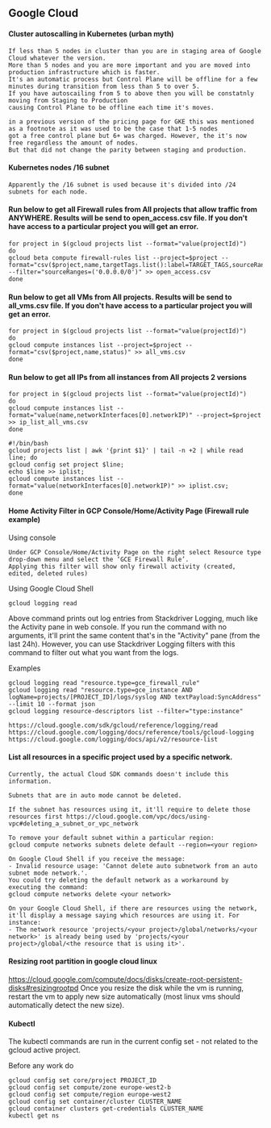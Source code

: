 ## Google Cloud

#### Cluster autoscalling in Kubernetes (urban myth)

```
If less than 5 nodes in cluster than you are in staging area of Google Cloud whatever the version. 
More than 5 nodes and you are more important and you are moved into production infrastructure which is faster. 
It's an automatic process but Control Plane will be offline for a few minutes during transition from less than 5 to over 5. 
If you have autoscailing from 5 to above then you will be constatnly moving from Staging to Production 
causing Control Plane to be offline each time it's moves.

in a previous version of the pricing page for GKE this was mentioned as a footnote as it was used to be the case that 1-5 nodes 
got a free control plane but 6+ was charged. However, the it's now free regardless the amount of nodes. 
But that did not change the parity between staging and production.
```

#### Kubernetes nodes /16 subnet

```
Apparently the /16 subnet is used because it's divided into /24 subnets for each node.
```

#### Run below to get all Firewall rules from All projects that allow traffic from ANYWHERE. Results will be send to open_access.csv file. If you don't have access to a particular project you will get an error.
```
for project in $(gcloud projects list --format="value(projectId)")
do
gcloud beta compute firewall-rules list --project=$project --format="csv($project,name,targetTags.list():label=TARGET_TAGS,sourceRanges.list():label=SRC_RANGES,allowed[].map().firewall_rule().list():label=ALLOW,network)" --filter="sourceRanges=('0.0.0.0/0')" >> open_access.csv
done
```

#### Run below to get all VMs from All projects. Results will be send to all_vms.csv file. If you don't have access to a particular project you will get an error.
```
for project in $(gcloud projects list --format="value(projectId)")
do
gcloud compute instances list --project=$project --format="csv($project,name,status)" >> all_vms.csv
done
```

#### Run below to get all IPs from all instances from All projects 2 versions

```
for project in $(gcloud projects list --format="value(projectId)")
do
gcloud compute instances list --format="value(name,networkInterfaces[0].networkIP)" --project=$project >> ip_list_all_vms.csv
done
```

```
#!/bin/bash 
gcloud projects list | awk '{print $1}' | tail -n +2 | while read line; do 
gcloud config set project $line; 
echo $line >> iplist; 
gcloud compute instances list --format="value(networkInterfaces[0].networkIP)" >> iplist.csv;
done 
```


#### Home Activity Filter in GCP Console/Home/Activity Page (Firewall rule example)

Using console

```
Under GCP Console/Home/Activity Page on the right select Resource type drop-down menu and select the ‘GCE Firewall Rule’. 
Applying this filter will show only firewall activity (created, edited, deleted rules)
```

Using Google Cloud Shell 

```
gcloud logging read
```

Above command prints out log entries from Stackdriver Logging, much like the Activity pane in web console.
If you run the command with no arguments, it'll print the same content that's in the "Activity" pane (from the last 24h). However, you can use Stackdriver Logging filters with this command to filter out what you want from the logs.

Examples

```
gcloud logging read "resource.type=gce_firewall_rule"
gcloud logging read "resource.type=gce_instance AND logName=projects/[PROJECT_ID]/logs/syslog AND textPayload:SyncAddress" --limit 10 --format json
gcloud logging resource-descriptors list --filter="type:instance"
```
```
https://cloud.google.com/sdk/gcloud/reference/logging/read
https://cloud.google.com/logging/docs/reference/tools/gcloud-logging
https://cloud.google.com/logging/docs/api/v2/resource-list
```

#### List all resources in a specific project used by a specific network.

```
Currently, the actual Cloud SDK commands doesn't include this information.

Subnets that are in auto mode cannot be deleted.

If the subnet has resources using it, it'll require to delete those resources first https://cloud.google.com/vpc/docs/using-vpc#deleting_a_subnet_or_vpc_network

To remove your default subnet within a particular region:
gcloud compute networks subnets delete default --region=<your region> 

On Google Cloud Shell if you receive the message: 
- Invalid resource usage: 'Cannot delete auto subnetwork from an auto subnet mode network.'. 
You could try deleting the default network as a workaround by executing the command: 
gcloud compute networks delete <your network> 

On your Google Cloud Shell, if there are resources using the network, it'll display a message saying which resources are using it. For instance: 
- The network resource 'projects/<your project>/global/networks/<your network>' is already being used by 'projects/<your project>/global/<the resource that is using it>'. 
```

#### Resizing root partition in google cloud linux
https://cloud.google.com/compute/docs/disks/create-root-persistent-disks#resizingrootpd
Once you resize the disk while the vm is running, restart the vm to apply new size automatically (most linux vms should automatically detect the new size).

#### Kubectl
The kubectl commands are run in the current config set - not related to the gcloud  active project.

Before any work do

```
gcloud config set core/project PROJECT_ID
gcloud config set compute/zone europe-west2-b
gcloud config set compute/region europe-west2
gcloud config set container/cluster CLUSTER_NAME
gcloud container clusters get-credentials CLUSTER_NAME
kubectl get ns
```
